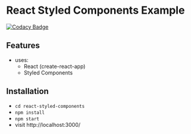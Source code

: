 # React Styled Components Example
[![Codacy Badge](https://api.codacy.com/project/badge/Grade/74f0312cd5994205addd4e576c98fde1)](https://www.codacy.com/app/sudhanshu-jha/react-styled-components?utm_source=github.com&amp;utm_medium=referral&amp;utm_content=sudhanshu-jha/react-styled-components&amp;utm_campaign=Badge_Grade)

## Features

* uses:
  * React (create-react-app)
  * Styled Components

## Installation
* `cd react-styled-components`
* `npm install`
* `npm start`
* visit http://localhost:3000/
